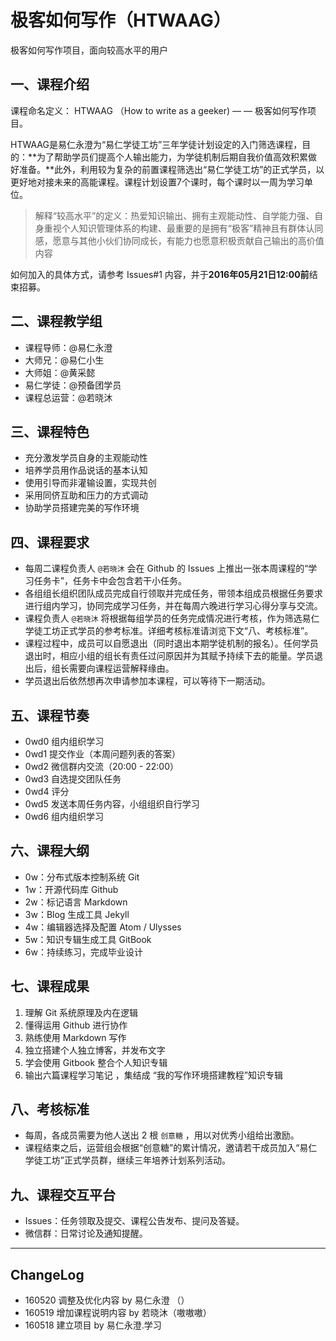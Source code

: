 # 极客如何写作（HTWAAG）

极客如何写作项目，面向较高水平的用户

## 一、课程介绍

课程命名定义： HTWAAG （How to write as a geeker) — — 极客如何写作项目。

HTWAAG是易仁永澄为“易仁学徒工坊”三年学徒计划设定的入门筛选课程，目的：**为了帮助学员们提高个人输出能力，为学徒机制后期自我价值高效积累做好准备。**此外，利用较为复杂的前置课程筛选出“易仁学徒工坊”的正式学员，以更好地对接未来的高能课程。课程计划设置7个课时，每个课时以一周为学习单位。

> 解释“较高水平”的定义：热爱知识输出、拥有主观能动性、自学能力强、自身重视个人知识管理体系的构建、最重要的是拥有“极客”精神且有群体认同感，愿意与其他小伙们协同成长，有能力也愿意积极贡献自己输出的高价值内容

如何加入的具体方式，请参考 Issues#1 内容，并于**2016年05月21日12:00前**结束招募。

## 二、课程教学组

- 课程导师：@易仁永澄
- 大师兄：@易仁小生
- 大师姐：@黄采懿
- 易仁学徒：@预备团学员
- 课程总运营：@若晓沐

## 三、课程特色

- 充分激发学员自身的主观能动性
- 培养学员用作品说话的基本认知
- 使用引导而非灌输设置，实现共创
- 采用同侪互助和压力的方式调动
- 协助学员搭建完美的写作环境

## 四、课程要求

 - 每周二课程负责人 `@若晓沐` 会在 Github 的 Issues 上推出一张本周课程的“学习任务卡”，任务卡中会包含若干小任务。
 - 各组组长组织团队成员完成自行领取并完成任务，带领本组成员根据任务要求进行组内学习，协同完成学习任务，并在每周六晚进行学习心得分享与交流。
 - 课程负责人 `@若晓沐` 将根据每组学员的任务完成情况进行考核，作为筛选易仁学徒工坊正式学员的参考标准。详细考核标准请浏览下文“八、考核标准”。
 - 课程过程中，成员可以自愿退出（同时退出本期学徒机制的报名）。任何学员退出时，相应小组的组长有责任过问原因并为其赋予持续下去的能量。学员退出后，组长需要向课程运营解释缘由。
 - 学员退出后依然想再次申请参加本课程，可以等待下一期活动。
## 五、课程节奏

- 0wd0 组内组织学习
- 0wd1 提交作业（本周问题列表的答案）
- 0wd2 微信群内交流（20:00 - 22:00）
- 0wd3 自选提交团队任务
- 0wd4 评分
- 0wd5 发送本周任务内容，小组组织自行学习
- 0wd6 组内组织学习

## 六、课程大纲

- 0w：分布式版本控制系统 Git
- 1w：开源代码库 Github
- 2w：标记语言 Markdown 
- 3w：Blog 生成工具 Jekyll 
- 4w：编辑器选择及配置 Atom / Ulysses
- 5w：知识专辑生成工具 GitBook 
- 6w：持续练习，完成毕业设计

## 七、课程成果

1. 理解 Git 系统原理及内在逻辑
2. 懂得运用 Github 进行协作
3. 熟练使用 Markdown 写作
4. 独立搭建个人独立博客，并发布文字
5. 学会使用 Gitbook 整合个人知识专辑
7. 输出六篇课程学习笔记 ，集结成 “我的写作环境搭建教程”知识专辑

## 八、考核标准

- 每周，各成员需要为他人送出 2 根 `创意糖` ，用以对优秀小组给出激励。
- 课程结束之后，运营组会根据“创意糖”的累计情况，邀请若干成员加入“易仁学徒工坊”正式学员群，继续三年培养计划系列活动。

## 九、课程交互平台

- Issues：任务领取及提交、课程公告发布、提问及答疑。
- 微信群：日常讨论及通知提醒。

---- 

## ChangeLog

- 160520 调整及优化内容 by 易仁永澄 （）
- 160519 增加课程说明内容 by 若晓沐（嗷嗷嗷）
- 160518 建立项目 by 易仁永澄.学习